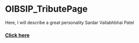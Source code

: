 # OIBSIP_TributePage
Here, I will describe a great personality Sardar Vallabhbhai Patel
<br/>
### <a href="https://jp2004jay.github.io/OIBSIP_TributePage/">Click here</a>
